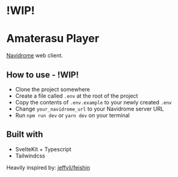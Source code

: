 # !WIP!

# Amaterasu Player

[Navidrome](https://github.com/navidrome/navidrome) web client.

## How to use - !WIP!
- Clone the project somewhere
- Create a file called `.env` at the root of the project
- Copy the contents of `.env.example` to your newly created `.env`
- Change `your_navidrome_url` to your Navidrome server URL
- Run `npm run dev` or `yarn dev` on your terminal


## Built with
- SvelteKit + Typescript
- Tailwindcss

Heavily inspired by: [jeffvli/feishin](https://github.com/jeffvli/feishin)

